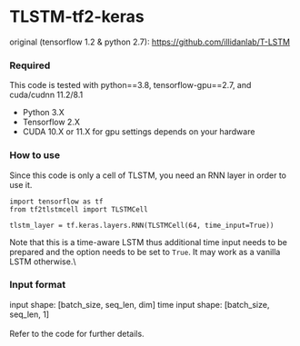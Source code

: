 # TLSTM-tf2-keras
original (tensorflow 1.2 & python 2.7): https://github.com/illidanlab/T-LSTM
### Required
This code is tested with python==3.8, tensorflow-gpu==2.7, and cuda/cudnn 11.2/8.1
- Python 3.X
- Tensorflow 2.X
- CUDA 10.X or 11.X for gpu settings depends on your hardware

### How to use
Since this code is only a cell of TLSTM, you need an RNN layer in order to use it.
```
import tensorflow as tf
from tf2tlstmcell import TLSTMCell

tlstm_layer = tf.keras.layers.RNN(TLSTMCell(64, time_input=True))
```
Note that this is a time-aware LSTM thus additional time input needs to be prepared and the option needs to be set to `True`. It may work as a vanilla LSTM otherwise.\

### Input format
input shape: [batch_size, seq_len, dim]
time input shape: [batch_size, seq_len, 1]
\
\
Refer to the code for further details.

